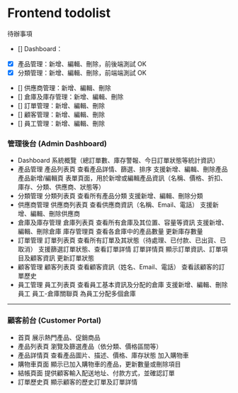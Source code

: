 # Frontend todolist

待辦事項

- [] Dashboard：
- [x] 產品管理：新增、編輯、刪除，前後端測試 OK
- [x] 分類管理：新增、編輯、刪除，前端端測試 OK
- [] 供應商管理：新增、編輯、刪除
- [] 倉庫及庫存管理：新增、編輯、刪除
- [] 訂單管理：新增、編輯、刪除
- [] 顧客管理：新增、編輯、刪除
- [] 員工管理：新增、編輯、刪除

### 管理後台 (Admin Dashboard)

- Dashboard
  系統概覽（總訂單數、庫存警報、今日訂單狀態等統計資訊）
- 產品管理
  產品列表頁
  查看產品詳情、篩選、排序
  支援新增、編輯、刪除產品
  產品新增/編輯頁
  表單頁面，用於新增或編輯產品資訊（名稱、價格、折扣、庫存、分類、供應商、狀態等）
- 分類管理
  分類列表頁
  查看所有產品分類
  支援新增、編輯、刪除分類
- 供應商管理
  供應商列表頁
  查看供應商資訊（名稱、Email、電話）
  支援新增、編輯、刪除供應商
- 倉庫及庫存管理
  倉庫列表頁
  查看所有倉庫及其位置、容量等資訊
  支援新增、編輯、刪除倉庫
  庫存管理頁
  查看各倉庫中的產品數量
  更新庫存數量
- 訂單管理
  訂單列表頁
  查看所有訂單及其狀態（待處理、已付款、已出貨、已取消）
  支援篩選訂單狀態、查看訂單詳情
  訂單詳情頁
  顯示訂單資訊、訂單項目及顧客資訊
  更新訂單狀態
- 顧客管理
  顧客列表頁
  查看顧客資訊（姓名、Email、電話）
  查看該顧客的訂單歷史
- 員工管理
  員工列表頁
  查看員工基本資訊及分配的倉庫
  支援新增、編輯、刪除員工
  員工-倉庫關聯頁
  為員工分配多個倉庫

---

### 顧客前台 (Customer Portal)

- 首頁
  展示熱門產品、促銷商品
- 產品列表頁
  瀏覽及篩選產品（依分類、價格區間等）
- 產品詳情頁
  查看產品圖片、描述、價格、庫存狀態
  加入購物車
- 購物車頁面
  顯示已加入購物車的產品，更新數量或刪除項目
- 結帳頁面
  提供顧客輸入配送地址、付款方式，並確認訂單
- 訂單歷史頁
  顯示顧客的歷史訂單及訂單詳情
